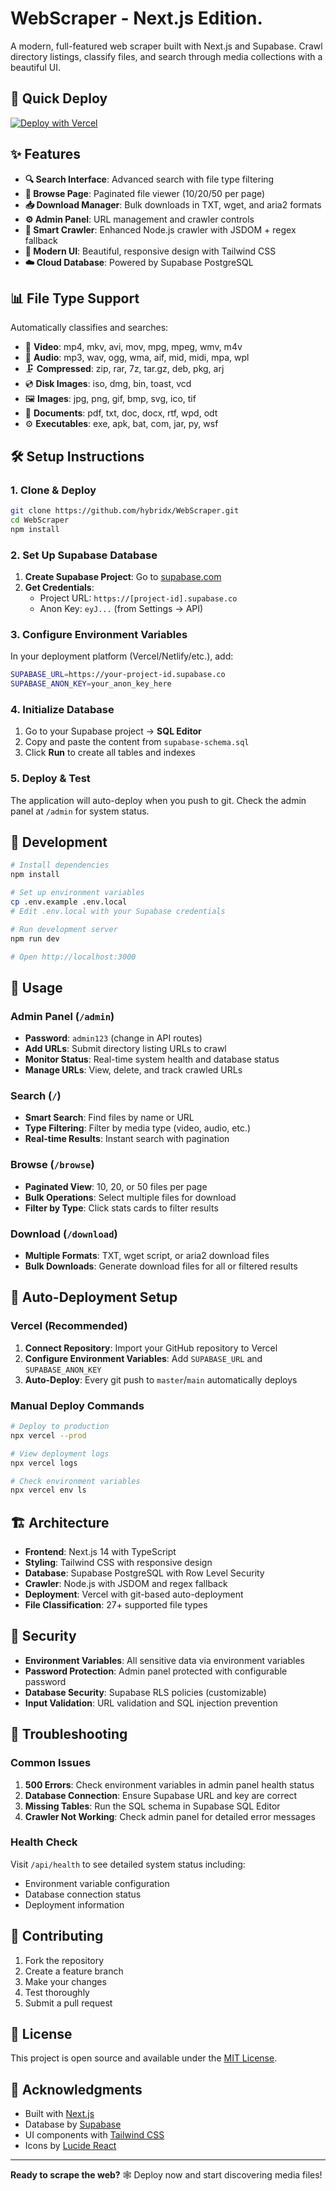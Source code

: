 # WebScraper - Next.js Edition.

A modern, full-featured web scraper built with Next.js and Supabase. Crawl directory listings, classify files, and search through media collections with a beautiful UI.

## 🚀 Quick Deploy

[![Deploy with Vercel](https://vercel.com/button)](https://vercel.com/new/clone?repository-url=https://github.com/hybridx/WebScraper)

## ✨ Features

- **🔍 Search Interface**: Advanced search with file type filtering
- **📖 Browse Page**: Paginated file viewer (10/20/50 per page)
- **📥 Download Manager**: Bulk downloads in TXT, wget, and aria2 formats
- **⚙️ Admin Panel**: URL management and crawler controls
- **🤖 Smart Crawler**: Enhanced Node.js crawler with JSDOM + regex fallback
- **🎨 Modern UI**: Beautiful, responsive design with Tailwind CSS
- **☁️ Cloud Database**: Powered by Supabase PostgreSQL

## 📊 File Type Support

Automatically classifies and searches:
- 🎥 **Video**: mp4, mkv, avi, mov, mpg, mpeg, wmv, m4v
- 🎵 **Audio**: mp3, wav, ogg, wma, aif, mid, midi, mpa, wpl
- 🗜️ **Compressed**: zip, rar, 7z, tar.gz, deb, pkg, arj
- 💿 **Disk Images**: iso, dmg, bin, toast, vcd
- 🖼️ **Images**: jpg, png, gif, bmp, svg, ico, tif
- 📄 **Documents**: pdf, txt, doc, docx, rtf, wpd, odt
- ⚙️ **Executables**: exe, apk, bat, com, jar, py, wsf

## 🛠️ Setup Instructions

### 1. Clone & Deploy

```bash
git clone https://github.com/hybridx/WebScraper.git
cd WebScraper
npm install
```

### 2. Set Up Supabase Database

1. **Create Supabase Project**: Go to [supabase.com](https://supabase.com/dashboard)
2. **Get Credentials**:
   - Project URL: `https://[project-id].supabase.co`
   - Anon Key: `eyJ...` (from Settings → API)

### 3. Configure Environment Variables

In your deployment platform (Vercel/Netlify/etc.), add:

```bash
SUPABASE_URL=https://your-project-id.supabase.co
SUPABASE_ANON_KEY=your_anon_key_here
```

### 4. Initialize Database

1. Go to your Supabase project → **SQL Editor**
2. Copy and paste the content from `supabase-schema.sql`
3. Click **Run** to create all tables and indexes

### 5. Deploy & Test

The application will auto-deploy when you push to git. Check the admin panel at `/admin` for system status.

## 🔧 Development

```bash
# Install dependencies
npm install

# Set up environment variables
cp .env.example .env.local
# Edit .env.local with your Supabase credentials

# Run development server
npm run dev

# Open http://localhost:3000
```

## 📱 Usage

### Admin Panel (`/admin`)
- **Password**: `admin123` (change in API routes)
- **Add URLs**: Submit directory listing URLs to crawl
- **Monitor Status**: Real-time system health and database status
- **Manage URLs**: View, delete, and track crawled URLs

### Search (`/`)
- **Smart Search**: Find files by name or URL
- **Type Filtering**: Filter by media type (video, audio, etc.)
- **Real-time Results**: Instant search with pagination

### Browse (`/browse`)
- **Paginated View**: 10, 20, or 50 files per page
- **Bulk Operations**: Select multiple files for download
- **Filter by Type**: Click stats cards to filter results

### Download (`/download`)
- **Multiple Formats**: TXT, wget script, or aria2 download files
- **Bulk Downloads**: Generate download files for all or filtered results

## 🚀 Auto-Deployment Setup

### Vercel (Recommended)

1. **Connect Repository**: Import your GitHub repository to Vercel
2. **Configure Environment Variables**: Add `SUPABASE_URL` and `SUPABASE_ANON_KEY`
3. **Auto-Deploy**: Every git push to `master`/`main` automatically deploys

### Manual Deploy Commands

```bash
# Deploy to production
npx vercel --prod

# View deployment logs
npx vercel logs

# Check environment variables
npx vercel env ls
```

## 🏗️ Architecture

- **Frontend**: Next.js 14 with TypeScript
- **Styling**: Tailwind CSS with responsive design
- **Database**: Supabase PostgreSQL with Row Level Security
- **Crawler**: Node.js with JSDOM and regex fallback
- **Deployment**: Vercel with git-based auto-deployment
- **File Classification**: 27+ supported file types

## 🔐 Security

- **Environment Variables**: All sensitive data via environment variables
- **Password Protection**: Admin panel protected with configurable password
- **Database Security**: Supabase RLS policies (customizable)
- **Input Validation**: URL validation and SQL injection prevention

## 🐛 Troubleshooting

### Common Issues

1. **500 Errors**: Check environment variables in admin panel health status
2. **Database Connection**: Ensure Supabase URL and key are correct
3. **Missing Tables**: Run the SQL schema in Supabase SQL Editor
4. **Crawler Not Working**: Check admin panel for detailed error messages

### Health Check

Visit `/api/health` to see detailed system status including:
- Environment variable configuration
- Database connection status
- Deployment information

## 🤝 Contributing

1. Fork the repository
2. Create a feature branch
3. Make your changes
4. Test thoroughly
5. Submit a pull request

## 📄 License

This project is open source and available under the [MIT License](LICENSE).

## 🙏 Acknowledgments

- Built with [Next.js](https://nextjs.org/)
- Database by [Supabase](https://supabase.com/)
- UI components with [Tailwind CSS](https://tailwindcss.com/)
- Icons by [Lucide React](https://lucide.dev/)

---

**Ready to scrape the web?** 🕸️ Deploy now and start discovering media files!
